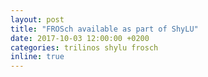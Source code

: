 ```yaml
---
layout: post
title: "FROSch available as part of ShyLU"
date: 2017-10-03 12:00:00 +0200
categories: trilinos shylu frosch
inline: true
---
```


